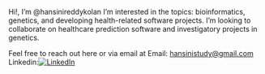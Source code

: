 Hi!, I’m @hansinireddykolan 
I’m interested in the topics: bioinformatics, genetics, and developing health-related software projects.
I’m looking to collaborate on healthcare prediction software and investigatory projects in genetics.

Feel free to reach out here or via email at
Email: hansinistudy@gmail.com
Linkedin:[![LinkedIn](https://img.shields.io/badge/LinkedIn-blue?logo=linkedin&logoColor=white)](https://www.linkedin.com/in/hansini-kolan-a270b6279/)

<!---
hansinireddykolan/hansinireddykolan is a ✨ special ✨ repository because its `README.md` (this file) appears on your GitHub profile.
You can click the Preview link to take a look at your changes.
--->
